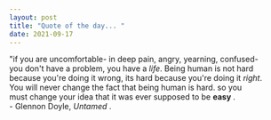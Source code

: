 ```yaml
---
layout: post
title: "Quote of the day... "
date: 2021-09-17
---
```


<head>
  <style>
    p.text{
    text-align:center
    color:chocolate;
    }
  </style>
</head>
<body>
  <p class="text">
  "if you are uncomfortable- in deep pain, angry, yearning, confused- <br> you don't have a problem, you have a <em>life</em>.
  Being human is not hard<br> because you're doing it wrong, its hard because you're doing it <em>right</em>.<br> You will never change the fact
  that being human is  hard. so you <br> must change your idea that it was ever supposed to be <b> easy </b>. <br>
  - Glennon Doyle, <em> Untamed </em>.
  </p>
</body>
